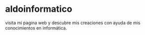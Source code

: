 # aldoinformatico
visita mi pagina web y descubre mis creaciones con ayuda de mis conocimientos en informática. 
